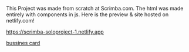 This Project was made from scratch at Scrimba.com.
The html was made entirely with components in js.
Here is the preview & site hosted on netlify.com!

https://scrimba-soloproject-1.netlify.app

[bussines card](https://user-images.githubusercontent.com/105444897/188671193-064da9b7-b285-41d5-9331-cf4355320316.png)
